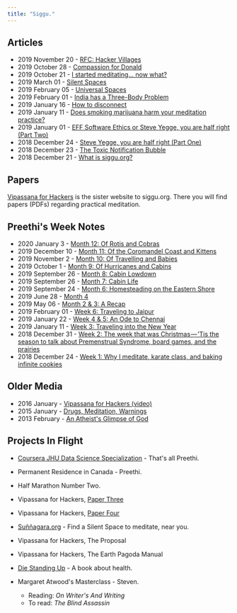 ```yaml
---
title: "Siggu."
---
```


## Articles

- 2019 November 20 - [RFC: Hacker Villages](https://medium.com/siggu/rfc-hacker-villages-45d49369bf8c)
- 2019 October 28 - [Compassion for Donald](https://medium.com/siggu/compassion-for-donald-75a88f582a5d)
- 2019 October 21 - [I started meditating... now what?](https://medium.com/siggu/i-started-meditating-now-what-dc9f05d44cf3)
- 2019 March 01 - [Silent Spaces](https://medium.com/siggu/silent-spaces-160d3a44fa3d)
- 2019 February 05 - [Universal Spaces](https://medium.com/siggu/universal-spaces-d0e0110a0ccc)
- 2019 February 01 - [India has a Three-Body Problem](https://medium.com/siggu/india-has-a-three-body-problem-b61090fe4cc6)
- 2019 January 16 - [How to disconnect](https://medium.com/siggu/how-to-disconnect-1040de82072a)
- 2019 January 11 - [Does smoking marijuana harm your meditation practice?](https://medium.com/siggu/does-smoking-marijuana-harm-your-meditation-practice-a683ea752220)
- 2019 January 01 - [EFF Software Ethics or Steve Yegge, you are half right (Part Two)](https://medium.com/siggu/eff-software-fc19e1abca46)
- 2018 December 24 - [Steve Yegge, you are half right (Part One)](https://medium.com/siggu/steve-yegge-you-are-half-right-part-one-5560054e2922)
- 2018 December 23 - [The Toxic Notification Bubble](https://medium.com/siggu/the-toxic-notification-bubble-2dbac032e34a)
- 2018 December 21 - [What is siggu.org?](https://medium.com/siggu/what-is-siggu-org-a8e8823daee5)

## Papers

[Vipassana for Hackers](https://vipassana-for-hackers.org) is the sister website to siggu.org. There you will find papers (PDFs) regarding practical meditation.

## Preethi's Week Notes

- 2020 January 3 - [Month 12: Of Rotis and Cobras](https://medium.com/siggu/month-12-of-rotis-and-cobras-88d2a84ac4c3)
- 2019 December 10 - [Month 11: Of the Coromandel Coast and Kittens](https://medium.com/siggu/month-11-of-the-coromandel-coast-and-kittens-a0a17e6d5f6a)
- 2019 November 2 - [Month 10: Of Travelling and Babies](https://medium.com/siggu/month-10-of-travelling-and-babies-430894de5e0f)
- 2019 October 1 - [Month 9: Of Hurricanes and Cabins](https://medium.com/siggu/month-9-of-hurricanes-cabins-7ff26a3a3dc7)
- 2019 September 26 - [Month 8: Cabin Lowdown](https://medium.com/siggu/cabining-month-3-8e5872267b92)
- 2019 September 26 - [Month 7: Cabin Life](https://medium.com/siggu/cabin-life-month-2-e35478ccf17a)
- 2019 September 24 - [Month 6: Homesteading on the Eastern Shore](https://medium.com/siggu/living-in-a-cabin-month-1-fc394a61bb05)
- 2019 June 28 - [Month 4](https://medium.com/siggu/month-4-c0d51a5de9af)
- 2019 May 06 - [Month 2 & 3: A Recap](https://medium.com/siggu/month-2-3-a-recap-7513dc46e95e)
- 2019 February 01 - [Week 6: Traveling to Jaipur](https://medium.com/siggu/week-6-traveling-to-jaipur-e5d4ed82333e)
- 2019 January 22 - [Week 4 & 5: An Ode to Chennai](https://medium.com/siggu/week-4-5-an-ode-to-chennai-b3d720a323a9)
- 2019 January 11 - [Week 3: Traveling into the New Year](https://medium.com/siggu/week-3-da6670c2f5a0)
- 2018 December 31 - [Week 2: The week that was Christmas — ’Tis the season to talk about Premenstrual Syndrome, board games, and the prairies](https://medium.com/siggu/week-2-the-week-that-was-christmas-tis-the-season-to-talk-about-premenstrual-syndrome-board-fcf56b0a44c1)
- 2018 December 24 - [Week 1: Why I meditate, karate class, and baking infinite cookies](https://medium.com/siggu/week-1-the-week-before-christmas-or-why-i-meditate-karate-class-and-baking-infinite-cookies-48da5ca38b54)

## Older Media

- 2016 January - [Vipassana for Hackers (video)](https://www.youtube.com/watch?v=1BWYqHbF00c)
- 2015 January - [Drugs, Meditation, Warnings](http://blog.deobald.ca/2015/01/drugs-meditation-warnings.html)
- 2013 February - [An Atheist's Glimpse of God](http://blog.deobald.ca/2013/02/an-atheists-glimpse-of-god.html)

## Projects In Flight

- [Coursera JHU Data Science Specialization](https://www.coursera.org/specializations/jhu-data-science) - That's all Preethi.
- Permanent Residence in Canada - Preethi.
- Half Marathon Number Two.

- Vipassana for Hackers, [Paper Three](https://github.com/deobald/vipassana-for-hackers/blob/master/paper-three/paper-three.tex)
- Vipassana for Hackers, [Paper Four](https://github.com/deobald/vipassana-for-hackers/blob/master/paper-four/paper-four.tex)
- [Suññagara.org](https://www.sunnagara.org) - Find a Silent Space to meditate, near you.
- Vipassana for Hackers, The Proposal
- Vipassana for Hackers, The Earth Pagoda Manual
- [Die Standing Up](https://github.com/deobald/die-standing-up) - A book about health.
- Margaret Atwood's Masterclass - Steven.
    - Reading: _On Writer's And Writing_
    - To read: _The Blind Assassin_
